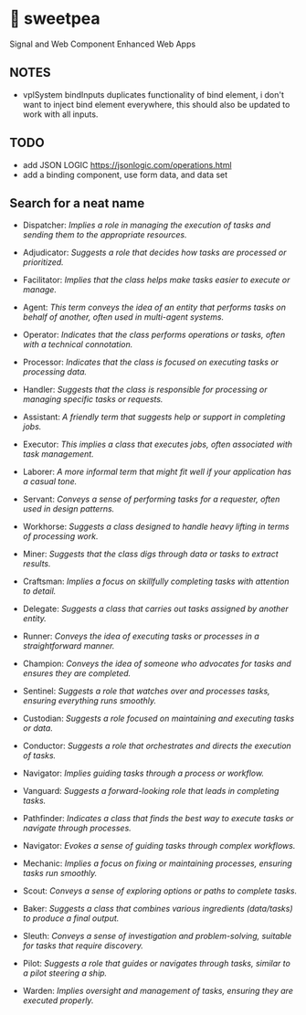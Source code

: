 # :melon: sweetpea
Signal and Web Component Enhanced Web Apps

## NOTES

- vplSystem bindInputs duplicates functionality of bind element, i don't want to inject bind element everywhere, this should also be updated to work with all inputs.

## TODO
- add JSON LOGIC  https://jsonlogic.com/operations.html
- add a binding component, use form data, and data set


## Search for a neat name

- Dispatcher: *Implies a role in managing the execution of tasks and sending them to the appropriate resources.*
- Adjudicator: *Suggests a role that decides how tasks are processed or prioritized.*
- Facilitator: *Implies that the class helps make tasks easier to execute or manage.*

- Agent: *This term conveys the idea of an entity that performs tasks on behalf of another, often used in multi-agent systems.*
- Operator: *Indicates that the class performs operations or tasks, often with a technical connotation.*
- Processor: *Indicates that the class is focused on executing tasks or processing data.*
- Handler: *Suggests that the class is responsible for processing or managing specific tasks or requests.*
- Assistant: *A friendly term that suggests help or support in completing jobs.*
- Executor: *This implies a class that executes jobs, often associated with task management.*
- Laborer: *A more informal term that might fit well if your application has a casual tone.*
- Servant: *Conveys a sense of performing tasks for a requester, often used in design patterns.*
- Workhorse: *Suggests a class designed to handle heavy lifting in terms of processing work.*
- Miner: *Suggests that the class digs through data or tasks to extract results.*
- Craftsman: *Implies a focus on skillfully completing tasks with attention to detail.*
- Delegate: *Suggests a class that carries out tasks assigned by another entity.*
- Runner: *Conveys the idea of executing tasks or processes in a straightforward manner.*
- Champion: *Conveys the idea of someone who advocates for tasks and ensures they are completed.*
- Sentinel: *Suggests a role that watches over and processes tasks, ensuring everything runs smoothly.*
- Custodian: *Suggests a role focused on maintaining and executing tasks or data.*
- Conductor: *Suggests a role that orchestrates and directs the execution of tasks.*
- Navigator: *Implies guiding tasks through a process or workflow.*
- Vanguard: *Suggests a forward-looking role that leads in completing tasks.*
- Pathfinder: *Indicates a class that finds the best way to execute tasks or navigate through processes.*
- Navigator: *Evokes a sense of guiding tasks through complex workflows.*
- Mechanic: *Implies a focus on fixing or maintaining processes, ensuring tasks run smoothly.*
- Scout: *Conveys a sense of exploring options or paths to complete tasks.*
- Baker: *Suggests a class that combines various ingredients (data/tasks) to produce a final output.*
- Sleuth: *Conveys a sense of investigation and problem-solving, suitable for tasks that require discovery.*
- Pilot: *Suggests a role that guides or navigates through tasks, similar to a pilot steering a ship.*
- Warden: *Implies oversight and management of tasks, ensuring they are executed properly.*
